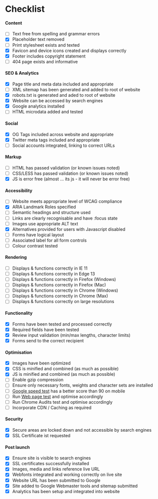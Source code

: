 # Checklist

#### Content

- [ ] Text free from spelling and grammar errors
- [x] Placeholder text removed
- [ ] Print stylesheet exists and texted
- [x] Favicon and device icons created and displays correctly
- [x] Footer includes copyright statement
- [ ] 404 page exists and informative

#### SEO & Analytics

- [x] Page title and meta data included and appropriate
- [ ] XML sitemap has been generated and added to root of website
- [x] robots.txt is generated and aded to root of website
- [x] Website can be accessed by search engines
- [x] Google analytics installed
- [ ] HTML microdata added and tested

#### Social

- [x] OG Tags included across website and appropriate
- [x] Twitter meta tags included and appropriate
- [ ] Social accounts integrated, linking to correct URLs

#### Markup

- [ ] HTML has passed validation (or known issues noted)
- [ ] CSS/LESS has passed validation (or known issues noted)
- [x] JS is error free (almost ... its js - it will never be error free)

#### Accessibility

- [ ] Website meets appropriate level of WCAG compliance
- [x] ARIA Landmark Roles specified
- [ ] Semantic headings and structure used
- [ ] Links are clearly recognisable and have :focus state
- [ ] Images use appropriate ALT text
- [x] Alternatives provided for users with Javascript disabled
- [ ] Forms have logical layout
- [ ] Associated label for all form controls
- [ ] Colour contrast tested

#### Rendering

- [ ] Displays & functions correctly in IE 11
- [ ] Displays & functions correctly in Edge 13
- [ ] Displays & functions correctly in Firefox (Windows)
- [ ] Displays & functions correctly in Firefox (Mac)
- [ ] Displays & functions correctly in Chrome (Windows)
- [ ] Displays & functions correctly in Chrome (Max)
- [ ] Displays & functions correctly on large resolutions

#### Functionality

- [x] Forms have been tested and processed correctly
- [x] Required fields have been tested
- [x] Review input validation (min/max lengths, character limits)
- [x] Forms send to the correct recipient

#### Optimisation

- [x] Images have been optimized
- [x] CSS is minified and combined (as much as possible)
- [x] JS is minified and combined (as much as possible)
- [ ] Enable gzip compression
- [ ] Ensure only necessary fonts, weights and character sets are installed
- [ ] [Google speed test](https://developers.google.com/speed/pagespeed/insights/) has a better score than 90 on mobile
- [ ] Run [Web page test](http://www.webpagetest.org/) and optimise accordingly
- [ ] Run Chrome Audits test and optimise accordingly
- [ ] Incorporate CDN / Caching as required

#### Security

- [x] Secure areas are locked down and not accessible by search engines
- [x] SSL Certificate ist requested

#### Post launch

- [x] Ensure site is visible to search engines
- [x] SSL certificates successfully installed
- [x] Images, media and links reference live URL
- [x] Webfonts integrated and working correctly on live site
- [x] Website URL has been submitted to Google
- [x] Site added to Google Webmaster tools and sitemap submitted
- [x] Analytics has been setup and integrated into website
